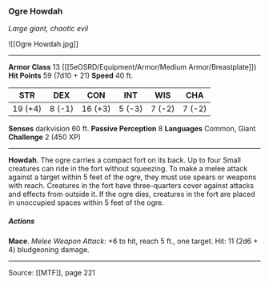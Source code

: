 ### Ogre Howdah
_Large giant, chaotic evil_

![[Ogre Howdah.jpg]]




---

**Armor Class** 13 ([[5eOSRD/Equipment/Armor/Medium Armor/Breastplate]])
**Hit Points** 59 (7d10 + 21)
**Speed** 40 ft.

| STR     | DEX     | CON     | INT     | WIS     | CHA     |
|---------|---------|---------|---------|---------|---------|
| 19 (+4) | 8 (-1) | 16 (+3) | 5 (-3) | 7 (-2) | 7 (-2) |

**Senses** darkvision 60 ft.
**Passive Perception** 8
**Languages** Common, Giant
**Challenge** 2 (450 XP)

---

**Howdah**. The ogre carries a compact fort on its back. Up to four Small creatures can ride in the fort without squeezing. To make a melee attack against a target within 5 feet of the ogre, they must use spears or weapons with reach. Creatures in the fort have three-quarters cover against attacks and effects from outside it. If the ogre dies, creatures in the fort are placed in unoccupied spaces within 5 feet of the ogre.

##### Actions
**Mace**. _Melee Weapon Attack:_ +6 to hit, reach 5 ft., one target. Hit: 11 (2d6 + 4) bludgeoning damage.


---

Source: [[MTF]], page 221